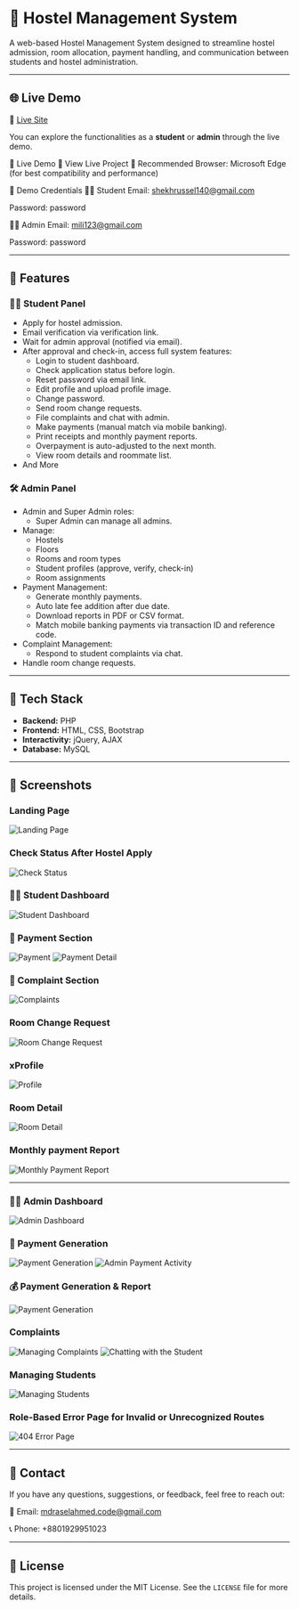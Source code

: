 # 🏨 Hostel Management System

A web-based Hostel Management System designed to streamline hostel admission, room allocation, payment handling, and communication between students and hostel administration.

---

## 🌐 Live Demo

🔗 [Live Site](https://hostel-management-system.infinityfreeapp.com/)

You can explore the functionalities as a **student** or **admin** through the live demo.

🚀 Live Demo
🔗 View Live Project
🧭 Recommended Browser: Microsoft Edge (for best compatibility and performance)

🧪 Demo Credentials
👨‍🎓 Student
Email: shekhrussel140@gmail.com

Password: password

👩‍💼 Admin
Email: mili123@gmail.com

Password: password

---

## 📌 Features

### 👨‍🎓 Student Panel
- Apply for hostel admission.
- Email verification via verification link.
- Wait for admin approval (notified via email).
- After approval and check-in, access full system features:
  - Login to student dashboard.
  - Check application status before login.
  - Reset password via email link.
  - Edit profile and upload profile image.
  - Change password.
  - Send room change requests.
  - File complaints and chat with admin.
  - Make payments (manual match via mobile banking).
  - Print receipts and monthly payment reports.
  - Overpayment is auto-adjusted to the next month.
  - View room details and roommate list.
- And More

### 🛠️ Admin Panel
- Admin and Super Admin roles:
  - Super Admin can manage all admins.
- Manage:
  - Hostels
  - Floors
  - Rooms and room types
  - Student profiles (approve, verify, check-in)
  - Room assignments
- Payment Management:
  - Generate monthly payments.
  - Auto late fee addition after due date.
  - Download reports in PDF or CSV format.
  - Match mobile banking payments via transaction ID and reference code.
- Complaint Management:
  - Respond to student complaints via chat.
- Handle room change requests.

---

## 🧰 Tech Stack

- **Backend:** PHP  
- **Frontend:** HTML, CSS, Bootstrap  
- **Interactivity:** jQuery, AJAX  
- **Database:** MySQL  

---

## 📸 Screenshots

### Landing Page

![Landing Page](screenshots/index.png)

### Check Status After Hostel Apply

![Check Status](screenshots/check_status.png)

### 👨‍🎓 Student Dashboard

![Student Dashboard](screenshots/student_dashboard.png)

### 🧾 Payment Section

![Payment](screenshots/student_payment.png)
![Payment Detail](screenshots/student_payment_detail.png)

### 📢 Complaint Section

![Complaints](screenshots/student_complaints.png)

### Room Change Request

![Room Change Request](screenshots/student_room_change_request.png)

### xProfile

![Profile](screenshots/student_profile.png)

### Room Detail

![Room Detail](screenshots/student_room_detail.png)

### Monthly payment Report

![Monthly Payment Report](screenshots/student_monthly_payment_report.png)


---

### 👨‍💼 Admin Dashboard

![Admin Dashboard](screenshots/admin_dashboard.png)

### 🏢 Payment Generation

![Payment Generation](screenshots/admin_payment_section.png)
![Admin Payment Activity](screenshots/admin_payment_inside.png)

### 💰 Payment Generation & Report

![Payment Generation](screenshots/admin_payment_report_generation.png)

### Complaints

![Managing Complaints](screenshots/admin_complaint_manage_01.png)
![Chatting with the Student](screenshots/admin_managing_complaints.png)

### Managing Students

![Managing Students](screenshots/admin_students_view.png)

### Role-Based Error Page for Invalid or Unrecognized Routes

![404 Error Page](screenshots/error_page.png)




---

## 📧 Contact

If you have any questions, suggestions, or feedback, feel free to reach out:

📧 Email: mdraselahmed.code@gmail.com

📞 Phone: +8801929951023

---

## 📜 License

This project is licensed under the MIT License. See the `LICENSE` file for more details.
